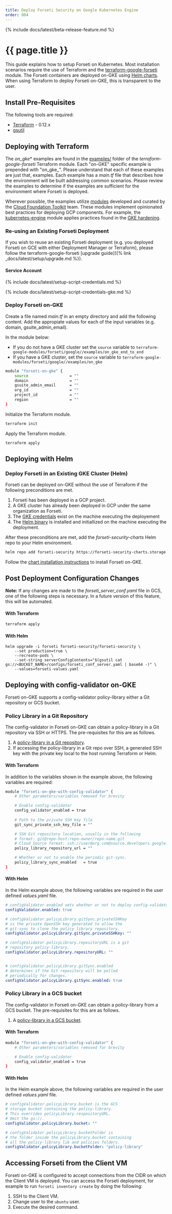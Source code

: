 ```yaml
---
title: Deploy Forseti Security on Google Kubernetes Engine
order: 004
---
```


{% include docs/latest/beta-release-feature.md %}

# {{ page.title }}

This guide explains how to setup Forseti on Kubernetes.  Most installation scenarios require the use of Terraform and the [terraform-google-forseti](https://registry.terraform.io/modules/terraform-google-modules/forseti/google/) module.  The Forseti containers are deployed on-GKE using [Helm charts](https://github.com/forseti-security/helm-charts).  When using Terraform to deploy Forseti on-GKE, this is transparent to the user.

## Install Pre-Requisites

The following tools are required:
* [Terraform](https://www.terraform.io/downloads.html) - 0.12.x
* [gsutil](https://cloud.google.com/storage/docs/gsutil)


## Deploying with Terraform
The *on_gke** examples are found in the [examples/](https://github.com/forseti-security/terraform-google-forseti/tree/master/examples/) folder of the *terraform-google-forseti* Terraform module.  Each "on-GKE" specific example is prepended with "on_gke_".  Please understand that each of these examples are just that, examples.  Each example has a *main.tf* file that describes how the environment will be built addressing common scenarios.  Please review the examples to determine if the examples are sufficient for the environment where Forseti is deployed.

Wherever possible, the examples utilize [modules](https://registry.terraform.io/modules/terraform-google-modules) developed and curated by the [Cloud Foundation Toolkit](https://cloud.google.com/foundation-toolkit/) team.  These modules implement opinionated best practices for deploying GCP components.  For example, the [kubernetes-engine](https://registry.terraform.io/modules/terraform-google-modules/kubernetes-engine/google/5.0.0) module applies practices found in the [GKE hardening](https://cloud.google.com/kubernetes-engine/docs/how-to/hardening-your-cluster).

### Re-using an Existing Forseti Deployment
If you wish to reuse an existing Forseti deployment (e.g. you deployed Forseti on GCE with either Deployment Manager or Terraform), please follow the terraform-google-forseti [upgrade guide]({% link _docs/latest/setup/upgrade.md %}).

#### Service Account

{% include docs/latest/setup-script-credentials.md %}

{% include docs/latest/setup-script-credentials-gke.md %}

### Deploy Forseti on-GKE

Create a file named *main.tf* in an empty directory and add the following content.  Add the appropiate values for each of the input variables (e.g. domain, gsuite_admin_email).

In the module below:
* If you do not have a GKE cluster set the `source` variable to `terraform-google-modules/forseti/google//examples/on_gke_end_to_end`
* If you have a GKE cluster, set the `source` variable to `terraform-google-modules/forseti/google//examples/on_gke`

```bash
module "forseti-on-gke" {
    source                  = ""
    domain                  = ""
    gsuite_admin_email      = ""
    org_id                  = ""
    project_id              = ""
    region                  = ""
}
```

Initialize the Terraform module.

```bash
terraform init
```

Apply the Terraform module.

```bash
terraform apply
```

## Deploying with Helm

### Deploy Forseti in an Existing GKE Cluster (Helm)

Forseti can be deployed on-GKE without the use of Terraform if the following preconditions are met.

1. Forseti has been deployed in a GCP project.
2. A GKE cluster has already been deployed in GCP under the same organization as Forseti.
3. The [GKE credentials](https://cloud.google.com/kubernetes-engine/docs/how-to/cluster-access-for-kubectl) exist on the machine executing the deployement
4. The [Helm binary](https://helm.sh/docs/using_helm/) is installed and initiallized on the machine executing the deployment.

After these preconditions are met, add the *forseti-security-charts* Helm repo to your Helm environment.

```bash
helm repo add forseti-security https://forseti-security-charts.storage.googleapis.com/release
```

Follow the [chart installation instructions](https://hub.helm.sh/charts/forseti-security/forseti-security) to install Forseti on-GKE.

## Post Deployment Configuration Changes
**Note:** If any changes are made to the *forseti_server_conf.yaml* file in GCS, one of the following steps is necessary.  In a future version of this feature, this will be automated.

#### With Terraform
```bash
terraform apply
```

#### With Helm
```
helm upgrade -i forseti forseti-security/forseti-security \
    --set production=true \
    --recreate-pods \
    --set-string serverConfigContents="$(gsutil cat gs://<BUCKET_NAME>/configs/forseti_conf_server.yaml | base64 -)" \
    --values=forseti-values.yaml
```

## Deploying with config-validator on-GKE
Forseti on-GKE supports a config-validator policy-library either a Git repository or GCS bucket.

### Policy Library in a Git Repository

The config-validator in Forseti on-GKE can obtain a policy-library in a Git repository via SSH or HTTPS.  The pre-requisites for this are as follows.

1. A [policy-library in a Git repository](https://github.com/forseti-security/policy-library/blob/master/docs/user_guide.md#policy-library-sync-from-git-repository).
2. If accessing the policy-library in a Git repo over SSH, a generated SSH key with the private key local to the host running Terraform or Helm.

#### With Terraform

In addition to the variables shown in the example above, the following variables are required:

```bash
module "forseti-on-gke-with-config-validator" {
    # Other parameters/variables removed for brevity

    # Enable config-validator
    config_validator_enabled = true
    
    # Path to the private SSH key file
    git_sync_private_ssh_key_file = ""

    # SSH Git repository location, usually in the following
    # format: git@repo-host:repo-owner/repo-name.git
    # Cloud Source format: ssh://user@org.com@source.developers.google.com:2022/p/[project-id]/r/[reponame]
    policy_library_repository_url = ""

    # Whether or not to enable the periodic git-sync.
    policy_library_sync_enabled   = true
}
```
#### With Helm
In the Helm example above, the following variables are required in the user defined *values.yaml* file.

```yaml
# configValidator.enabled sets whether or not to deploy config-validator
configValidator.enabled: true

# configValidator.policyLibrary.gitSync.privateSSHKey
# is the private OpenSSH key generated to allow the 
# git-sync to clone the policy library repository.
configValidator.policyLibrary.gitSync.privateSSHKey: ""

# configValidator.policyLibrary.repositoryURL is a git
# repository policy-library.
configValidator.policyLibrary.repositoryURL: ""


# configValidator.policyLibrary.gitSync.enabled 
# determines if the Git repository will be polled
# periodically for changes.
configValidator.policyLibrary.gitSync.enabled: true
```
### Policy Library in a GCS bucket
The config-validator in Forseti on-GKE can obtain a policy-library from a GCS bucket.  The pre-requisites for this are as follows.

1. A [policy-library in a GCS bucket](https://github.com/forseti-security/policy-library/blob/master/docs/user_guide.md#policy-library-sync-from-gcs).

#### With Terraform
```bash
module "forseti-on-gke-with-config-validator" {
    # Other parameters/variables removed for brevity

    # Enable config-validator
    config_validator_enabled = true
}
```

#### With Helm
In the Helm example above, the following variables are required in the user defined *values.yaml* file.

```yaml
# configValidator.policyLibrary.bucket is the GCS
# storage bucket containing the policy-library.
# This overrides policyLibrary.respositoryURL.
# Omit the gs://.
configValidator.policyLibrary.bucket: ""

# configValidator.policyLibrary.bucketFolder is 
# the folder inside the policyLibrary.bucket containing
# all the policy-library lib and policies folders.
configValidator.policyLibrary.bucketFolder: "policy-library"
```

## Accessing Forseti from the Client VM
Forseti on-GKE is configured to accept connections from the CIDR on which the Client VM is deployed.  You can access the Forseti deployment, for example to run `forseti inventory create` by doing the following:

1. SSH to the Client VM.
1. Change user to the `ubuntu` user.
1. Execute the desired command.

